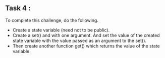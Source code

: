 ## Task 4 :

To complete this challenge, do the following.

- Create a state variable (need not to be public).
- Create a set() and with one argument. And set the value of the created state variable with the value passed as an argument to the set().
- Then create another function get() which returns the value of the state variable.